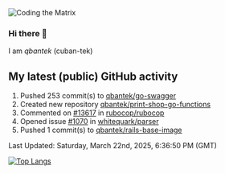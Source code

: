 <img alt="Coding the Matrix" src="https://github.com/user-attachments/assets/59fbca1f-0b00-464b-a8c9-24de1ec70c75">

### Hi there 👋

I am *qbantek* (cuban-tek)

<!--
**qbantek/qbantek** is a ✨ _special_ ✨ repository because its `README.md` (this file) appears on your GitHub profile.

Here are some ideas to get you started:

- 🔭 I’m currently working on ...
- 🌱 I’m currently learning ...
- 👯 I’m looking to collaborate on ...
- 🤔 I’m looking for help with ...
- 💬 Ask me about ...
- 📫 How to reach me: ...
- ⚡ Fun fact: ...
-->

## My latest (public) GitHub activity
<!--RECENT_ACTIVITY:start-->
1. Pushed 253 commit(s) to [qbantek/go-swagger](https://github.com/qbantek/go-swagger)<br>
2. Created new repository [qbantek/print-shop-go-functions](https://github.com/qbantek/print-shop-go-functions)<br>
3. Commented on [#13617](https://github.com/rubocop/rubocop/issues/13617#issuecomment-2726705512) in [rubocop/rubocop](https://github.com/rubocop/rubocop)<br>
4. Opened issue [#1070](https://github.com/whitequark/parser/issues/1070) in [whitequark/parser](https://github.com/whitequark/parser)<br>
5. Pushed 1 commit(s) to [qbantek/rails-base-image](https://github.com/qbantek/rails-base-image)<br>
<!--RECENT_ACTIVITY:end-->

<!--RECENT_ACTIVITY:last_update-->
Last Updated: Saturday, March 22nd, 2025, 6:36:50 PM (GMT)
<!--RECENT_ACTIVITY:last_update_end-->


[![Top Langs](https://github-readme-stats.vercel.app/api/top-langs/?username=qbantek&langs_count=10&hide_progress=true)](https://github.com/anuraghazra/github-readme-stats)
